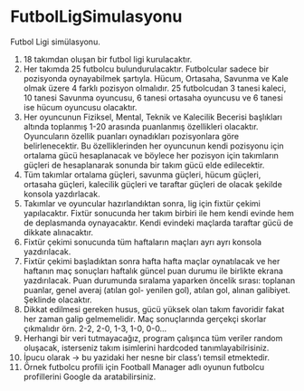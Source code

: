 # FutbolLigSimulasyonu
Futbol Ligi simülasyonu.
1.	18 takımdan oluşan bir futbol ligi kurulacaktır.
2.	Her takımda 25 futbolcu bulundurulacaktır. Futbolcular sadece bir pozisyonda oynayabilmek şartıyla. Hücum, Ortasaha, Savunma ve Kale olmak üzere 4 farklı pozisyon olmalıdır. 25 futbolcudan 3 tanesi kaleci, 10 tanesi Savunma oyuncusu,  6 tanesi ortasaha oyuncusu ve 6 tanesi ise hücum oyuncusu olacaktır.
3.	Her oyuncunun Fiziksel, Mental, Teknik ve Kalecilik Becerisi başlıkları altında toplanmış 1-20 arasında puanlanmış özellikleri olacaktır.  Oyuncuların özellik puanları oynadıkları pozisyonlara göre belirlenecektir. Bu özelliklerinden her oyuncunun kendi pozisyonu için ortalama gücü hesaplanacak ve böylece her pozisyon için takımların güçleri de hesaplanarak sonunda bir takım gücü elde edilecektir. 
4.	Tüm takımlar ortalama güçleri, savunma güçleri, hücum güçleri, ortasaha güçleri, kalecilik güçleri ve taraftar güçleri de olacak şekilde konsola yazdırlacak.
5.	Takımlar ve oyuncular hazırlandıktan sonra, lig için fixtür çekimi yapılacaktır. Fixtür sonucunda her takım birbiri ile hem kendi evinde hem de deplasmanda oynayacaktır. Kendi evindeki maçlarda taraftar gücü de dikkate alınacaktır.
6.	Fixtür çekimi sonucunda tüm haftaların maçları ayrı ayrı konsola yazdırılacak.
7.	Fixtür çekimi başladıktan sonra hafta hafta maçlar oynatılacak ve her haftanın maç sonuçları haftalık güncel puan durumu ile birlikte ekrana yazdırılacak. Puan durumunda sıralama yaparken öncelik sırası: toplanan puanlar, genel averaj (atılan gol- yenilen gol), atılan gol, alınan galibiyet. Şeklinde olacaktır.
8.	Dikkat edilmesi gereken husus, gücü yüksek olan takım favoridir fakat her zaman galip gelmemelidir. Maç sonuçlarında gerçekçi skorlar çıkmalıdır örn. 2-2, 2-0, 1-3, 1-0, 0-0…
9.	Herhangi bir veri tutmayacağız, program çalışınca tüm veriler random oluşacak, isterseniz takım isimlerini hardcoded tanımlayabilrisiniz. 
10.	İpucu olarak -> bu yazidaki her nesne bir class’ı temsil etmektedir. 
11.	Örnek futbolcu profili için Football Manager adlı oyunun futbolcu profillerini Google da aratabilirsiniz.
